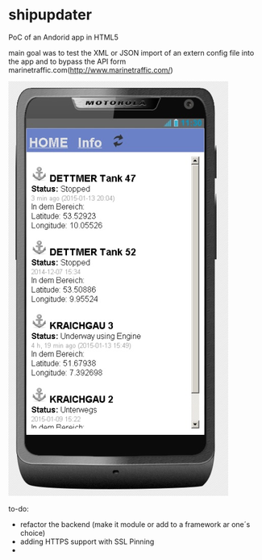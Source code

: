 # shipupdater

PoC of an Andorid app in HTML5

main goal was to test the XML or JSON import of an extern config file into the app
and to bypass the API form marinetraffic.com(http://www.marinetraffic.com/)

![Alt text](doc/screenshot.jpg?raw=true "Screenshot")

to-do:
  - refactor the backend (make it module or add to a framework ar one´s choice)
  - adding HTTPS support with SSL Pinning
  - 